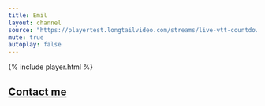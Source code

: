 ```yaml
---
title: Emil
layout: channel
source: "https://playertest.longtailvideo.com/streams/live-vtt-countdown/live.m3u8"
mute: true
autoplay: false
---
```

{% include player.html %}
<h2><a href="https://emsa.cf/">Contact me</a></h2>

